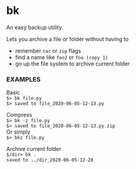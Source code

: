 # bk
An easy backup utility.

Lets you archive a file or folder without having to
- remember `tar` or `zip` flags
- find a name like `foo2` or `foo (copy 1)`  
- go up the file system to archive current folder

### EXAMPLES

Basic  
`$> bk file.py`  
`$> saved to file_2020-06-05-12-13.py`

Compress  
`$> bk -z file.py`  
`$> saved to file_2020-06-05-12-13.py.zip`  
Or simply  
`$> bkz file.py`  

Archive current folder  
`$/dir> bk .`  
`saved to ../dir_2020-06-05-12-28`
